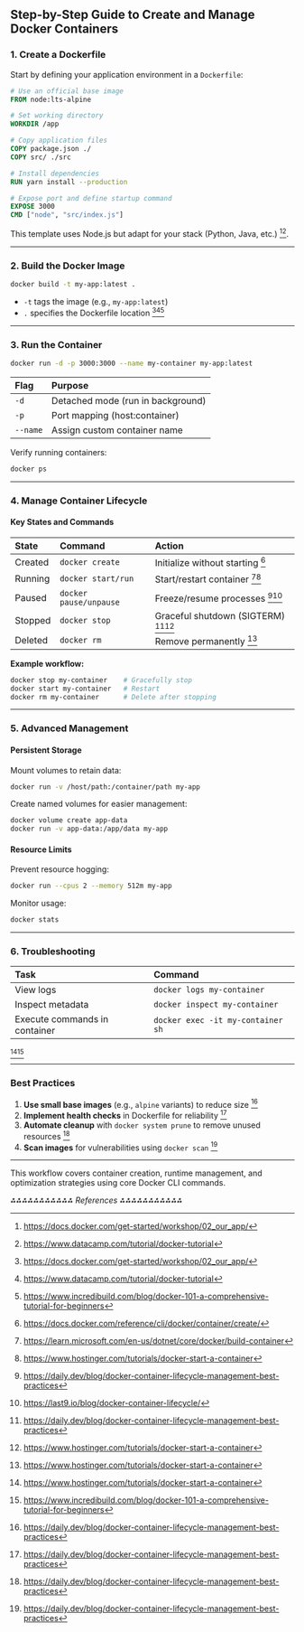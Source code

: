 ## Step-by-Step Guide to Create and Manage Docker Containers

### 1. Create a Dockerfile

Start by defining your application environment in a `Dockerfile`:

```dockerfile
# Use an official base image
FROM node:lts-alpine

# Set working directory
WORKDIR /app

# Copy application files
COPY package.json ./
COPY src/ ./src

# Install dependencies
RUN yarn install --production

# Expose port and define startup command
EXPOSE 3000
CMD ["node", "src/index.js"]
```

This template uses Node.js but adapt for your stack (Python, Java, etc.) [^1][^5].

---

### 2. Build the Docker Image

```bash
docker build -t my-app:latest .
```

- `-t` tags the image (e.g., `my-app:latest`)
- `.` specifies the Dockerfile location [^1][^5][^8]

---

### 3. Run the Container

```bash
docker run -d -p 3000:3000 --name my-container my-app:latest
```

| Flag | Purpose |
| :-- | :-- |
| `-d` | Detached mode (run in background) |
| `-p` | Port mapping (host:container) |
| `--name` | Assign custom container name |

Verify running containers:

```bash
docker ps
```


---

### 4. Manage Container Lifecycle

#### Key States and Commands

| State | Command | Action |
| :-- | :-- | :-- |
| Created | `docker create` | Initialize without starting [^6] |
| Running | `docker start/run` | Start/restart container [^2][^7] |
| Paused | `docker pause/unpause` | Freeze/resume processes [^3][^4] |
| Stopped | `docker stop` | Graceful shutdown (SIGTERM) [^3][^7] |
| Deleted | `docker rm` | Remove permanently [^7] |

**Example workflow:**

```bash
docker stop my-container    # Gracefully stop
docker start my-container   # Restart
docker rm my-container      # Delete after stopping
```


---

### 5. Advanced Management

#### Persistent Storage

Mount volumes to retain data:

```bash
docker run -v /host/path:/container/path my-app
```

Create named volumes for easier management:

```bash
docker volume create app-data
docker run -v app-data:/app/data my-app
```


#### Resource Limits

Prevent resource hogging:

```bash
docker run --cpus 2 --memory 512m my-app
```

Monitor usage:

```bash
docker stats
```


---

### 6. Troubleshooting

| Task | Command |
| :-- | :-- |
| View logs | `docker logs my-container` |
| Inspect metadata | `docker inspect my-container` |
| Execute commands in container | `docker exec -it my-container sh` |

[^7][^8]

---

### Best Practices

1. **Use small base images** (e.g., `alpine` variants) to reduce size [^3]
2. **Implement health checks** in Dockerfile for reliability [^3]
3. **Automate cleanup** with `docker system prune` to remove unused resources [^3]
4. **Scan images** for vulnerabilities using `docker scan` [^3]

---

This workflow covers container creation, runtime management, and optimization strategies using core Docker CLI commands.

*⁂⁂⁂⁂⁂⁂⁂⁂⁂⁂⁂ References ⁂⁂⁂⁂⁂⁂⁂⁂⁂⁂⁂*

[^1]: https://docs.docker.com/get-started/workshop/02_our_app/

[^2]: https://learn.microsoft.com/en-us/dotnet/core/docker/build-container

[^3]: https://daily.dev/blog/docker-container-lifecycle-management-best-practices

[^4]: https://last9.io/blog/docker-container-lifecycle/

[^5]: https://www.datacamp.com/tutorial/docker-tutorial

[^6]: https://docs.docker.com/reference/cli/docker/container/create/

[^7]: https://www.hostinger.com/tutorials/docker-start-a-container

[^8]: https://www.incredibuild.com/blog/docker-101-a-comprehensive-tutorial-for-beginners

[^9]: https://dontpaniclabs.com/blog/post/2024/01/18/creating-and-running-a-docker-container-a-step-by-step-guide/

[^10]: https://labex.io/tutorials/docker-how-to-create-and-manage-docker-containers-quickly-392600

